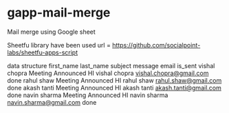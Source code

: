 # gapp-mail-merge
Mail merge using Google sheet


Sheetfu library have been used
url = https://github.com/socialpoint-labs/sheetfu-apps-script


data structure
first_name	last_name	subject	message	email	is_sent
vishal	chopra	Meeting Announced	HI vishal chopra	vishal.chopra@gmail.com	done
rahul	shaw	Meeting Announced	HI rahul shaw	rahul.shaw@gmail.com	done
akash	tanti	Meeting Announced	HI akash tanti	akash.tanti@gmail.com	done
navin	sharma	Meeting Announced	HI navin sharma	navin.sharma@gmail.com	done
